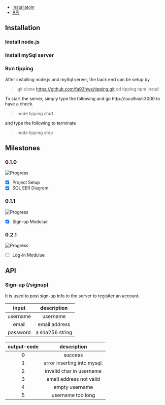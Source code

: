 - [Installatoin](#Installatoin)
- [API](#API)

## Installation
### Install node.js
### Install mySql server
### Run tipping
After installing node.js and mySql server, the back end can be setup by

> git clone https://github.com/fa93hws/tipping.git
> cd tipping
> npm install

To start the server, simply type the following and go http://localhost:3000 to have a check.
> node tipping start

and type the following to terminate
> node tipping stop

## Milestones
### 0.1.0
![Progress](http://progressed.io/bar/100)
- [x] Project Setup
- [x] SQL EER Diagram

### 0.1.1
![Progress](http://progressed.io/bar/100)
- [x] Sign-up Modulue

### 0.2.1
![Progress](http://progressed.io/bar/0)
- [ ] Log-in Modulue

## API
### Sign-up (/signup)
It is used to post sign-up info to the server to regisiter an account.

|input|description|
|:-:|:-:|
|username| username|
|email|email address|
|password|a sha256 string|

|output-code|description|
|:-:|:-:|
|0|success|
|1|error inserting into mysql.| 
|2|invalid char in username|
|3| email address not valid|
|4| empty username|
|5| username too long|








